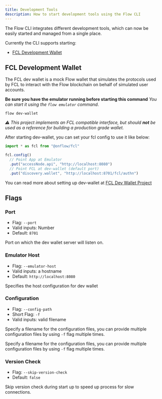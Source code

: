 ```yaml
---
title: Development Tools
description: How to start development tools using the Flow CLI
---
```


The Flow CLI integrates different development tools, which can now be easily started 
and managed from a single place. 

Currently the CLI supports starting:  
- [FCL Development Wallet](https://github.com/onflow/fcl-dev-wallet)


## FCL Development Wallet

The FCL dev wallet is a mock Flow wallet that simulates the protocols used by FCL to interact with the Flow blockchain on behalf of simulated user accounts.

**Be sure you have the emulator running before starting this command**
_You can start it using the `flow emulator` command_.

```shell
flow dev-wallet
```
_⚠️ This project implements an FCL compatible
interface, but should **not** be used as a reference for
building a production grade wallet._

After starting dev-wallet, you can set your fcl config to use it like below:

```javascript
import * as fcl from "@onflow/fcl"

fcl.config()
  // Point App at Emulator
  .put("accessNode.api", "http://localhost:8080") 
  // Point FCL at dev-wallet (default port)
  .put("discovery.wallet", "http://localhost:8701/fcl/authn") 
```
You can read more about setting up dev-wallet at [FCL Dev Wallet Project](https://github.com/onflow/fcl-dev-wallet)


## Flags

### Port

- Flag: `--port`
- Valid inputs: Number
- Default: `8701`

Port on which the dev wallet server will listen on.

### Emulator Host

- Flag: `--emulator-host`
- Valid inputs: a hostname
- Default: `http://localhost:8080`

Specifies the host configuration for dev wallet

### Configuration

- Flag: `--config-path`
- Short Flag: `-f`
- Valid inputs: valid filename

Specify a filename for the configuration files, you can provide multiple configuration
files by using `-f` flag multiple times.

Specify a filename for the configuration files, you can provide multiple configuration
files by using `-f` flag multiple times.

### Version Check

- Flag: `--skip-version-check`
- Default: `false`

Skip version check during start up to speed up process for slow connections.


